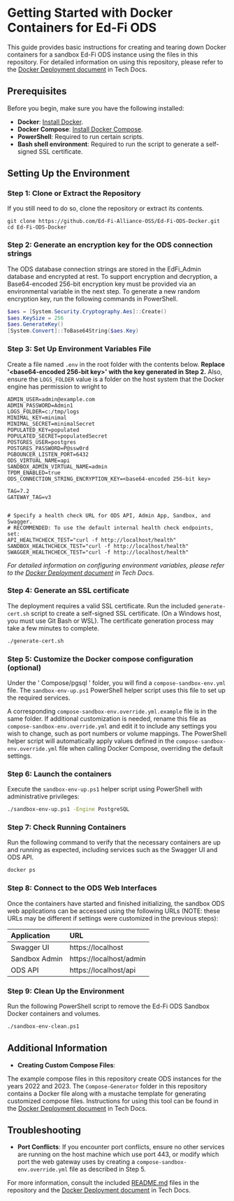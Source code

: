 # Getting Started with Docker Containers for Ed-Fi ODS

This guide provides basic instructions for creating and tearing down Docker containers for a sandbox Ed-Fi ODS instance using the files in this repository. For detailed information on using this repository, please refer to the [Docker Deployment document](https://techdocs.ed-fi.org/display/EDFITOOLS/Docker+Deployment) in Tech Docs.

## Prerequisites

Before you begin, make sure you have the following installed:

- **Docker**: [Install Docker](https://docs.docker.com/get-docker/).
- **Docker Compose**: [Install Docker Compose](https://docs.docker.com/compose/install/).
- **PowerShell**: Required to run certain scripts.
- **Bash shell environment**: Required to run the script to generate a self-signed SSL certificate.

## Setting Up the Environment

### Step 1: Clone or Extract the Repository

If you still need to do so, clone the repository or extract its contents.

```
git clone https://github.com/Ed-Fi-Alliance-OSS/Ed-Fi-ODS-Docker.git
cd Ed-Fi-ODS-Docker
```

### Step 2: Generate an encryption key for the ODS connection strings

The ODS database connection strings are stored in the EdFi_Admin database and encrypted at rest. To support encryption and decryption, a Base64-encoded 256-bit encryption key must be provided via an environmental variable in the next step. To generate a new random encryption key, run the following commands in PowerShell.
```PowerShell
$aes = [System.Security.Cryptography.Aes]::Create()
$aes.KeySize = 256
$aes.GenerateKey()
[System.Convert]::ToBase64String($aes.Key)
```


### Step 3: Set Up Environment Variables File

Create a file named `.env` in the root folder with the contents below. **Replace '<base64-encoded 256-bit key>' with the key generated in Step 2.** Also, ensure the `LOGS_FOLDER` value is a folder on the host system that the Docker engine has permission to wright to

```
ADMIN_USER=admin@example.com
ADMIN_PASSWORD=Admin1
LOGS_FOLDER=c:/tmp/logs
MINIMAL_KEY=minimal
MINIMAL_SECRET=minimalSecret
POPULATED_KEY=populated
POPULATED_SECRET=populatedSecret
POSTGRES_USER=postgres
POSTGRES_PASSWORD=P@ssw0rd
PGBOUNCER_LISTEN_PORT=6432
ODS_VIRTUAL_NAME=api
SANDBOX_ADMIN_VIRTUAL_NAME=admin
TPDM_ENABLED=true
ODS_CONNECTION_STRING_ENCRYPTION_KEY=<base64-encoded 256-bit key>

TAG=7.2
GATEWAY_TAG=v3


# Specify a health check URL for ODS API, Admin App, Sandbox, and Swagger.
# RECOMMENDED: To use the default internal health check endpoints, set:
API_HEALTHCHECK_TEST="curl -f http://localhost/health"
SANDBOX_HEALTHCHECK_TEST="curl -f http://localhost/health"
SWAGGER_HEALTHCHECK_TEST="curl -f http://localhost/health"
```

*For detailed information on configuring environment variables, please refer to the [Docker Deployment document](https://techdocs.ed-fi.org/display/EDFITOOLS/Docker+Deployment) in Tech Docs.*


### Step 4: Generate an SSL certificate

The deployment requires a valid SSL certificate. Run the included `generate-cert.sh` script to create a self-signed SSL certificate. (On a Windows host, you must use Git Bash or WSL). The certificate generation process may take a few minutes to complete.
```sh
./generate-cert.sh
```

### Step 5: Customize the Docker compose configuration (optional)

Under the ' Compose/pgsql ' folder, you will find a `compose-sandbox-env.yml` file. The `sandbox-env-up.ps1` PowerShell helper script uses this file to set up the required services.

A corresponding `compose-sandbox-env.override.yml.example` file is in the same folder. If additional customization is needed, rename this file as `compose-sandbox-env.override.yml` and edit it to include any settings you wish to change, such as port numbers or volume mappings. The PowerShell helper script will automatically apply values defined in the `compose-sandbox-env.override.yml` file when calling Docker Compose, overriding the default settings.

### Step 6: Launch the containers

Execute the `sandbox-env-up.ps1` helper script using PowerShell with administrative privileges:

```sh
./sandbox-env-up.ps1 -Engine PostgreSQL
```

### Step 7: Check Running Containers

Run the following command to verify that the necessary containers are up and running as expected, including services such as the Swagger UI and ODS API.

```sh
docker ps
```

### Step 8: Connect to the ODS Web Interfaces

Once the containers have started and finished initializing, the sandbox ODS web applications can be accessed using the following URLs (NOTE: these URLs may be different if settings were customized in the previous steps):

| Application | URL |
|:----------|:----------|
| Swagger UI | https://localhost |
| Sandbox Admin | https://localhost/admin |    |
| ODS API | https://localhost/api |


### Step 9: Clean Up the Environment

Run the following PowerShell script to remove the Ed-Fi ODS Sandbox Docker containers and volumes.

```sh
./sandbox-env-clean.ps1
```

## Additional Information

- **Creating Custom Compose Files**:

The example compose files in this repository create ODS instances for the years 2022 and 2023. The `Compose-Generator` folder in this repository contains a Docker file along with a mustache template for generating customized compose files. Instructions for using this tool can be found in the [Docker Deployment document](https://techdocs.ed-fi.org/display/EDFITOOLS/Docker+Deployment) in Tech Docs.


## Troubleshooting

- **Port Conflicts**: If you encounter port conflicts, ensure no other services are running on the host machine which use port 443, or modify which port the web gateway uses by creating a `compose-sandbox-env.override.yml` file as described in Step 5.


For more information, consult the included [README.md](./README.md) files in the repository and the [Docker Deployment document](https://techdocs.ed-fi.org/display/EDFITOOLS/Docker+Deployment) in Tech Docs.

